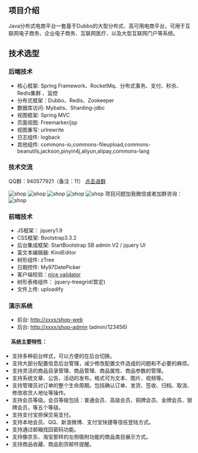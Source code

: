 项目介绍
---

Java分布式电商平台一套基于Dubbo的大型分布式、高可用电商平台，可用于互联网电子商务、企业电子商务、互联网医疗、以及大型互联网门户等系统。
   
## 技术选型
### 后端技术
* 核心框架: Spring Framework、RocketMq、分布式事务、支付、秒杀、Redis集群 、监控
* 分布式框架：Dubbo、Redis、Zookeeper
* 数据库访问: Mybatis、Sharding-jdbc
* 视图框架: Spring MVC
* 页面视图: Freemarker/jsp
* 视图重写: urlrewrite
* 日志组件: logback
* 其他组件: commons-io,commons-fileupload,commons-beanutils,jackson,pinyin4j,aliyun,alipay,commons-lang
### 技术交流
QQ群：940577921（备注：11）
<a target="_blank" href="//shang.qq.com/wpa/qunwpa?idkey=1c0d93672d39f851223d8ca833ea764d809c3bd15000acb1052d65d89ceeb3e3">点击进群</a>

![shop](https://gitee.com/ym-monkey/java-shop/raw/master/img/1.png "shop.png")
![shop](https://gitee.com/ym-monkey/java-shop/raw/master/img/2.png "shop.png")
![shop](https://gitee.com/ym-monkey/java-shop/raw/master/img/3.png "shop.png")
![shop](https://gitee.com/ym-monkey/java-shop/raw/master/img/4.png "shop.png")
![shop](https://gitee.com/ym-monkey/java-shop/raw/master/img/5.png "shop.png")
项目问题加我微信或者加群咨询：
![shop](https://gitee.com/ym-monkey/java-shop/raw/master/img/6.png "shop.png")


### 前端技术
* JS框架： jquery1.9
* CSS框架: Bootstrap3.3.2
* 后台集成框架: StartBootstrap SB admin V2 / jquery UI
* 富文本编辑器: KindEditor
* 树形组件: zTree
* 日期控件: My97DatePicker
* 客户端校验：[nice validator](http://niceue.com/validator/)
* 树形表格组件： jquery-treegrid(暂定)
* 文件上传: uploadify

### 演示系统
* 前台: [http://xxxx/shop-web](http://xxx/shop-web)
* 后台: [http://xxxx/shop-admin](http://xxxx/shop-admin) (admin/123456)





<div>
    				<h4 style="font-weight: 400px;"><span class="glyphicon glyphicon-info-sign"></span>&nbsp;&nbsp;系统主要特性：</h4>
					<ul style="margin-left: 0px;-webkit-padding-start: 10px;">
						<li class="tlshop_item "><span>支持多种前台样式，可以方便的在后台切换。</span></li>
						<li class="tlshop_item "><span>支持大部分配置信息后台管理，减少修改配置文件造成的问题和不必要的麻烦。</span></li>
						<li class="tlshop_item "><span>支持灵活的商品目录管理、商品管理、商品属性、商品参数的管理。</span></li>
						<li class="tlshop_item "><span>支持系统文章、公告、活动的发布。格式可为文本、图片、视频等。</span></li>
						<li class="tlshop_item "><span>支持管理员对订单的整个生命周期。包括确认订单、发货、签收、归档、取消、修改收货人地址等操作。</span></li>
						<li class="tlshop_item "><span>支持会员等级。会员等级包括：普通会员、高级会员、铜牌会员、金牌会员、银牌会员，等五个等级。</span></li>
						<li class="tlshop_item "><span>支持支付宝担保交易支付。</span></li>
						<li class="tlshop_item "><span>支持本地会员、QQ、新浪微博、支付宝快捷等信任登陆方式。</span></li>
						<li class="tlshop_item "><span>支持通过邮箱找回密码功能。</span></li>
						<li class="tlshop_item "><span>支持像京东、淘宝那样的左侧吸附功能的商品类目展示方式。</span></li>
						<li class="tlshop_item "><span>支持商品收藏、商品到货邮件提醒。</span></li>
					</ul>			

</div>
